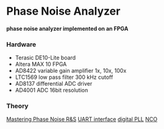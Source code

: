 # Phase Noise Analyzer
#### phase noise analyzer implemented on an FPGA

### Hardware
- Terasic DE10-Lite board
- Altera MAX 10 FPGA
- AD8422 variable gain amplifier 1x, 10x, 100x
- LTC1569 low pass filter 300 kHz cutoff
- AD8137 differential ADC driver
- AD4001 ADC 16bit resolution

### Theory
[Mastering Phase Noise R&S](https://www.mpdigest.com/wp-content/uploads/2020/05/Rohde_Schwarz_Phase_Noise_App_Note_Allparts.pdf)
[UART interface](https://nandland.com/uart-serial-port-module/)
[digital PLL](https://zipcpu.com/dsp/2017/12/14/logic-pll.html)
[NCO](https://zipcpu.com/dsp/2017/12/09/nco.html)
